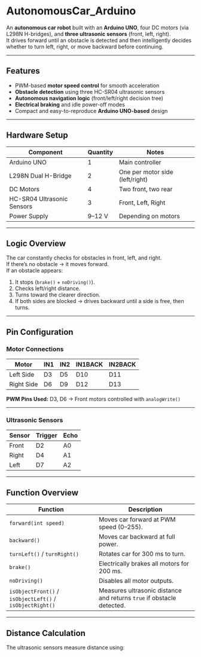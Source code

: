 # AutonomousCar_Arduino

An **autonomous car robot** built with an **Arduino UNO**, four DC motors (via L298N H-bridges), and **three ultrasonic sensors** (front, left, right).  
It drives forward until an obstacle is detected and then intelligently decides whether to turn left, right, or move backward before continuing.

---

## Features

- PWM-based **motor speed control** for smooth acceleration  
- **Obstacle detection** using three HC-SR04 ultrasonic sensors  
- **Autonomous navigation logic** (front/left/right decision tree)  
- **Electrical braking** and idle power-off modes  
- Compact and easy-to-reproduce **Arduino UNO-based** design

---

## Hardware Setup

| Component | Quantity | Notes |
|------------|-----------|-------|
| Arduino UNO | 1 | Main controller |
| L298N Dual H-Bridge | 2 | One per motor side (left/right) |
| DC Motors | 4 | Two front, two rear |
| HC-SR04 Ultrasonic Sensors | 3 | Front, Left, Right |
| Power Supply | 9–12 V | Depending on motors |

---

## Logic Overview

The car constantly checks for obstacles in front, left, and right.  
If there’s no obstacle → it moves forward.  
If an obstacle appears:
1. It stops (`brake()` + `noDriving()`).
2. Checks left/right distance.
3. Turns toward the clearer direction.
4. If both sides are blocked → drives backward until a side is free, then turns.

---

## Pin Configuration

### Motor Connections

| Motor | IN1 | IN2 | IN1BACK | IN2BACK |
|--------|-----|-----|----------|----------|
| Left Side | D3 | D5 | D10 | D11 |
| Right Side | D6 | D9 | D12 | D13 |

**PWM Pins Used:** D3, D6 → Front motors controlled with `analogWrite()`

---

### Ultrasonic Sensors

| Sensor | Trigger | Echo |
|---------|----------|------|
| Front | D2 | A0 |
| Right | D4 | A1 |
| Left | D7 | A2 |

---

## Function Overview

| Function | Description |
|-----------|--------------|
| `forward(int speed)` | Moves car forward at PWM speed (0–255). |
| `backward()` | Moves car backward at full power. |
| `turnLeft()` / `turnRight()` | Rotates car for 300 ms to turn. |
| `brake()` | Electrically brakes all motors for 200 ms. |
| `noDriving()` | Disables all motor outputs. |
| `isObjectFront()` / `isObjectLeft()` / `isObjectRight()` | Measures ultrasonic distance and returns `true` if obstacle detected. |

---

## Distance Calculation

The ultrasonic sensors measure distance using:
